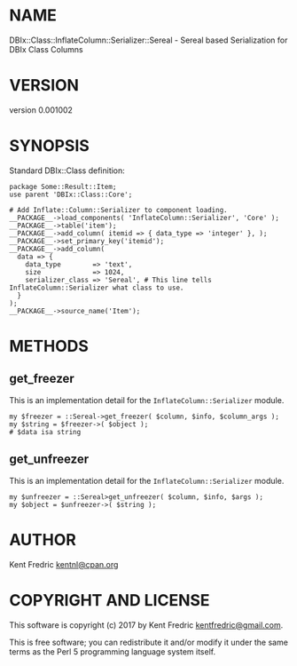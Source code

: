 # NAME

DBIx::Class::InflateColumn::Serializer::Sereal - Sereal based Serialization for DBIx Class Columns

# VERSION

version 0.001002

# SYNOPSIS

Standard DBIx::Class definition:

    package Some::Result::Item;
    use parent 'DBIx::Class::Core';

    # Add Inflate::Column::Serializer to component loading.
    __PACKAGE__->load_components( 'InflateColumn::Serializer', 'Core' );
    __PACKAGE__->table('item');
    __PACKAGE__->add_column( itemid => { data_type => 'integer' }, );
    __PACKAGE__->set_primary_key('itemid');
    __PACKAGE__->add_column(
      data => {
        data_type        => 'text',
        size             => 1024,
        serializer_class => 'Sereal', # This line tells InflateColumn::Serializer what class to use.
      }
    );
    __PACKAGE__->source_name('Item');

# METHODS

## get\_freezer

This is an implementation detail for the `InflateColumn::Serializer` module.

    my $freezer = ::Sereal->get_freezer( $column, $info, $column_args );
    my $string = $freezer->( $object );
    # $data isa string

## get\_unfreezer

This is an implementation detail for the `InflateColumn::Serializer` module.

    my $unfreezer = ::Sereal>get_unfreezer( $column, $info, $args );
    my $object = $unfreezer->( $string );

# AUTHOR

Kent Fredric <kentnl@cpan.org>

# COPYRIGHT AND LICENSE

This software is copyright (c) 2017 by Kent Fredric <kentfredric@gmail.com>.

This is free software; you can redistribute it and/or modify it under
the same terms as the Perl 5 programming language system itself.
